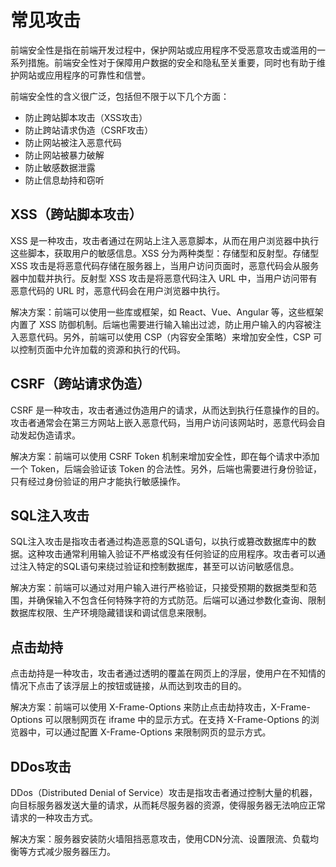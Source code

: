 # 常见攻击

前端安全性是指在前端开发过程中，保护网站或应用程序不受恶意攻击或滥用的一系列措施。前端安全性对于保障用户数据的安全和隐私至关重要，同时也有助于维护网站或应用程序的可靠性和信誉。

前端安全性的含义很广泛，包括但不限于以下几个方面：
- 防止跨站脚本攻击（XSS攻击）
- 防止跨站请求伪造（CSRF攻击）
- 防止网站被注入恶意代码
- 防止网站被暴力破解
- 防止敏感数据泄露
- 防止信息劫持和窃听


## XSS（跨站脚本攻击）
XSS 是一种攻击，攻击者通过在网站上注入恶意脚本，从而在用户浏览器中执行这些脚本，获取用户的敏感信息。XSS 分为两种类型：存储型和反射型。存储型 XSS 攻击是将恶意代码存储在服务器上，当用户访问页面时，恶意代码会从服务器中加载并执行。反射型 XSS 攻击是将恶意代码注入 URL 中，当用户访问带有恶意代码的 URL 时，恶意代码会在用户浏览器中执行。

解决方案：前端可以使用一些库或框架，如 React、Vue、Angular 等，这些框架内置了 XSS 防御机制。后端也需要进行输入输出过滤，防止用户输入的内容被注入恶意代码。另外，前端可以使用 CSP（内容安全策略）来增加安全性，CSP 可以控制页面中允许加载的资源和执行的代码。

## CSRF（跨站请求伪造）
CSRF 是一种攻击，攻击者通过伪造用户的请求，从而达到执行任意操作的目的。攻击者通常会在第三方网站上嵌入恶意代码，当用户访问该网站时，恶意代码会自动发起伪造请求。

解决方案：前端可以使用 CSRF Token 机制来增加安全性，即在每个请求中添加一个 Token，后端会验证该 Token 的合法性。另外，后端也需要进行身份验证，只有经过身份验证的用户才能执行敏感操作。

## SQL注入攻击
SQL注入攻击是指攻击者通过构造恶意的SQL语句，以执行或篡改数据库中的数据。这种攻击通常利用输入验证不严格或没有任何验证的应用程序。攻击者可以通过注入特定的SQL语句来绕过验证和控制数据库，甚至可以访问敏感信息。

解决方案：前端可以通过对用户输入进行严格验证，只接受预期的数据类型和范围，并确保输入不包含任何特殊字符的方式防范。后端可以通过参数化查询、限制数据库权限、生产环境隐藏错误和调试信息来限制。

## 点击劫持
点击劫持是一种攻击，攻击者通过透明的覆盖在网页上的浮层，使用户在不知情的情况下点击了该浮层上的按钮或链接，从而达到攻击的目的。

解决方案：前端可以使用 X-Frame-Options 来防止点击劫持攻击，X-Frame-Options 可以限制网页在 iframe 中的显示方式。在支持 X-Frame-Options 的浏览器中，可以通过配置 X-Frame-Options 来限制网页的显示方式。

## DDos攻击
DDos（Distributed Denial of Service）攻击是指攻击者通过控制大量的机器，向目标服务器发送大量的请求，从而耗尽服务器的资源，使得服务器无法响应正常请求的一种攻击方式。

解决方案：服务器安装防火墙阻挡恶意攻击，使用CDN分流、设置限流、负载均衡等方式减少服务器压力。


